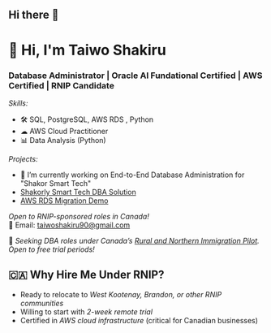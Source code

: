 ## Hi there 👋 

# 👋 Hi, I'm Taiwo Shakiru
###  Database Administrator | Oracle AI Fundational Certified | AWS Certified | RNIP Candidate  

*Skills:*  
- 🛠 SQL, PostgreSQL, AWS RDS , Python
- ☁ AWS Cloud Practitioner
- 📊 Data Analysis (Python)  

*Projects:*  
- 🔭 I’m currently working on End-to-End Database Administration for "Shakor Smart Tech"
- [Shakorly Smart Tech DBA Solution ](https://github.com/Shakorly/Shakorly-Smart-Tech-DBA--Project)  
- [AWS RDS Migration Demo](https://github.com/Shakorly/your-repo)  

*Open to RNIP-sponsored roles in Canada!*  
📧 Email: taiwoshakiru90@gmail.com


🔹 *Seeking DBA roles under Canada’s [Rural and Northern Immigration Pilot](https://www.canada.ca/en/immigration-refugees-citizenship/services/immigrate-canada/rural-northern-immigration-pilot.html). Open to free trial periods!*

## 🇨🇦 Why Hire Me Under RNIP?
- Ready to relocate to *West Kootenay, Brandon, or other RNIP communities*
- Willing to start with *2-week remote trial*
- Certified in *AWS cloud infrastructure* (critical for Canadian businesses)
<!--
**Shakorly/Shakorly** is a ✨ _special_ ✨ repository because its `README.md` (this file) appears on your GitHub profile.

Here are some ideas to get you started:

- 🔭 I’m currently working on ...
- 🌱 I’m currently learning ...
- 👯 I’m looking to collaborate on ...
- 🤔 I’m looking for help with ...
- 💬 Ask me about ...
- 📫 How to reach me: ...
- 😄 Pronouns: ...
- ⚡ Fun fact: ...
-->
